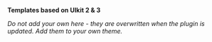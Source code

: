 **Templates based on UIkit 2 & 3**

_Do not add your own here - they are overwritten when the plugin is updated. Add them to your own theme._ 
